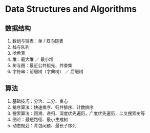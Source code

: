 # Data Structures and Algorithms

## 数据结构

1. 数组与链表：单 / 双向链表
1. 栈与队列
1. 哈希表
1. 堆：最大堆 ／ 最小堆
1. 树与图：最近公共祖先、并查集
1. 字符串：前缀树（字典树） ／ 后缀树

## 算法

1. 基础技巧：分治、二分、贪心
1. 排序算法：快速排序、归并排序、计数排序
1. 搜索算法：回溯、递归、深度优先遍历，广度优先遍历，二叉搜索树等
1. 图论：最短路径、最小生成树
1. 动态规划：背包问题、最长子序列

